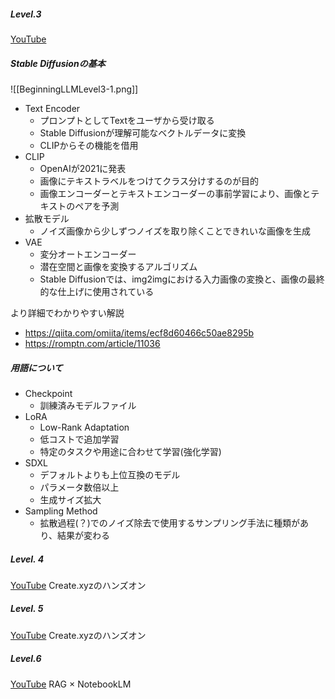 ##### Level.3
[YouTube](https://youtu.be/wdzVQuZfZUw)
##### Stable Diffusionの基本
![[BeginningLLMLevel3-1.png]]
- Text Encoder 
	- プロンプトとしてTextをユーザから受け取る
	- Stable Diffusionが理解可能なベクトルデータに変換
	- CLIPからその機能を借用
- CLIP
	- OpenAIが2021に発表
	- 画像にテキストラベルをつけてクラス分けするのが目的
	- 画像エンコーダーとテキストエンコーダーの事前学習により、画像とテキストのペアを予測
- 拡散モデル
	- ノイズ画像から少しずつノイズを取り除くことできれいな画像を生成
- VAE
	- 変分オートエンコーダー
	- 潜在空間と画像を変換するアルゴリズム
	- Stable Diffusionでは、img2imgにおける入力画像の変換と、画像の最終的な仕上げに使用されている

より詳細でわかりやすい解説
- https://qiita.com/omiita/items/ecf8d60466c50ae8295b
- https://romptn.com/article/11036

##### 用語について
- Checkpoint
	- 訓練済みモデルファイル
- LoRA
	- Low-Rank Adaptation
	- 低コストで追加学習
	- 特定のタスクや用途に合わせて学習(強化学習)
- SDXL
	- デフォルトよりも上位互換のモデル
	- パラメータ数倍以上
	- 生成サイズ拡大
- Sampling Method
	- 拡散過程(？)でのノイズ除去で使用するサンプリング手法に種類があり、結果が変わる

##### Level. 4
[YouTube](https://youtu.be/3oL3m2L-koo)
Create.xyzのハンズオン

##### Level. 5
[YouTube](https://youtu.be/is06pafZMqA)
Create.xyzのハンズオン

##### Level.6
[YouTube]()
RAG × NotebookLM